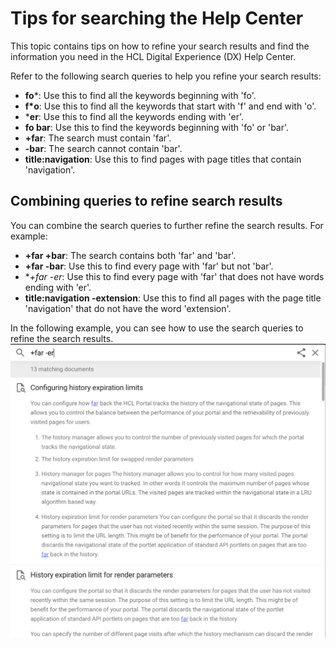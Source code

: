 # Tips for searching the Help Center

This topic contains tips on how to refine your search results and find the information you need in the HCL Digital Experience (DX) Help Center.

Refer to the following search queries to help you refine your search results:                                                              

- **fo***: Use this to find all the keywords beginning with 'fo'.
- **f*o**: Use this to find all the keywords that start with 'f' and end with 'o'.
- ***er**: Use this to find all the keywords ending with 'er'.
- **fo bar**: Use this to find the keywords beginning with 'fo' or 'bar'.
- **+far**: The search must contain 'far'.
- **-bar**: The search cannot contain 'bar'.
- **title:navigation**: Use this to find pages with page titles that contain 'navigation'.

## Combining queries to refine search results

You can combine the search queries to further refine the search results. For example:

- **+far +bar**: The search contains both 'far' and 'bar'.
- **+far -bar**: Use this to find every page with 'far' but not 'bar'.
- **+far -*er**: Use this to find every page with 'far' that does not have words ending with 'er'.
- **title:navigation -extension**: Use this to find all pages with the page title 'navigation' that do not have the word 'extension'.

In the following example, you can see how to use the search queries to refine the search results.
![Example of +far -*er](../images/Sample_search_results.png)